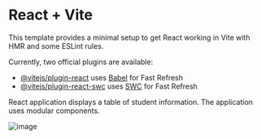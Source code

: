 # React + Vite

This template provides a minimal setup to get React working in Vite with HMR and some ESLint rules.

Currently, two official plugins are available:

- [@vitejs/plugin-react](https://github.com/vitejs/vite-plugin-react/blob/main/packages/plugin-react/README.md) uses [Babel](https://babeljs.io/) for Fast Refresh
- [@vitejs/plugin-react-swc](https://github.com/vitejs/vite-plugin-react-swc) uses [SWC](https://swc.rs/) for Fast Refresh

React application displays a table of student information. The application uses modular components.

![image](https://github.com/elad540/HW15-Elad/assets/110186598/6abfd110-c5aa-4eb0-a0f8-864219faee1a)
